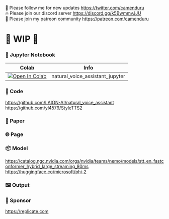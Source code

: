 🐣 Please follow me for new updates https://twitter.com/camenduru <br />
🔥 Please join our discord server https://discord.gg/k5BwmmvJJU <br />
🥳 Please join my patreon community https://patreon.com/camenduru <br />

# 🚦 WIP 🚦

### 🍊 Jupyter Notebook

| Colab | Info
| --- | --- |
[![Open In Colab](https://colab.research.google.com/assets/colab-badge.svg)](https://colab.research.google.com/github/camenduru/natural-voice-assistant-jupyter/blob/main/natural_voice_assistant_jupyter.ipynb) | natural_voice_assistant_jupyter

### 🧬 Code
https://github.com/LAION-AI/natural_voice_assistant <br />
https://github.com/yl4579/StyleTTS2 <br />

### 📄 Paper

### 🌐 Page

### 📦 Model
https://catalog.ngc.nvidia.com/orgs/nvidia/teams/nemo/models/stt_en_fastconformer_hybrid_large_streaming_80ms <br />
https://huggingface.co/microsoft/phi-2 <br />

### 🖼 Output

### 🏢 Sponsor
https://replicate.com
